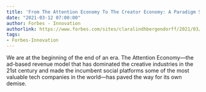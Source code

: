 ```yaml
---
title: 'From The Attention Economy To The Creator Economy: A Paradigm Shift'
date: "2021-03-12 07:00:00"
author: Forbes - Innovation
authorlink: https://www.forbes.com/sites/claralindhbergendorff/2021/03/12/from-the-attention-economy-to-the-creator-economy-a-paradigm-shift/
tags:
- Forbes-Innovation
---
```

We are at the beginning of the end of an era. The Attention Economy—the ad-based revenue model that has dominated the creative industries in the 21st century and made the incumbent social platforms some of the most valuable tech companies in the world—has paved the way for its own demise.